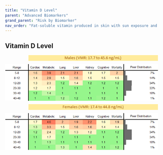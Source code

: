 ```yaml
---
title: "Vitamin D Level"
parent: "Advanced Biomarkers"
grand_parent: "Risk by Biomarker"
nav_order: "Fat-soluble vitamin produced in skin with sun exposure and obtained from diet. Essential for bone health, immune function, and reducing risk of chronic diseases."
---
```



## Vitamin D Level




<div style="display: flex; flex-direction: column; gap: 10px;">

  <img src="/assets/images/vmrbiomarker_vitamin_d__male.png" alt="Vitamin D Level VMR Male" style="margin-left: 15%">
  <img src="/assets/images/rr_vitamin_d__male.png" alt="Vitamin D Level RR Male">

  <img src="/assets/images/vmrbiomarker_vitamin_d__female.png" alt="Vitamin D Level VMR Female" style="margin-left: 15%; ">
  <img src="/assets/images/rr_vitamin_d__female.png" alt="Vitamin D Level RR Female">

</div>



